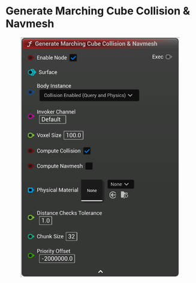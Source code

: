 # Generate Marching Cube Collision & Navmesh

<figure><img src="Generate Marching Cube Collision & Navmesh.png"></figure>